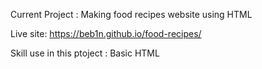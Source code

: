 Current Project : Making food recipes website using HTML

Live site: https://beb1n.github.io/food-recipes/

Skill use in this ptoject : Basic HTML
